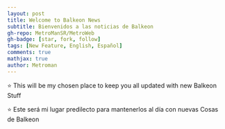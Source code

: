 ```yaml
---
layout: post
title: Welcome to Balkeon News
subtitle: Bienvenidos a las noticias de Balkeon
gh-repo: MetroManSR/MetroWeb
gh-badge: [star, fork, follow]
tags: [New Feature, English, Español]
comments: true
mathjax: true
author: Metroman
---
```


⭐️ This will be my chosen place to keep you all updated with new Balkeon Stuff

⭐️ Este será mi lugar predilecto para mantenerlos al día con nuevas Cosas de Balkeon

